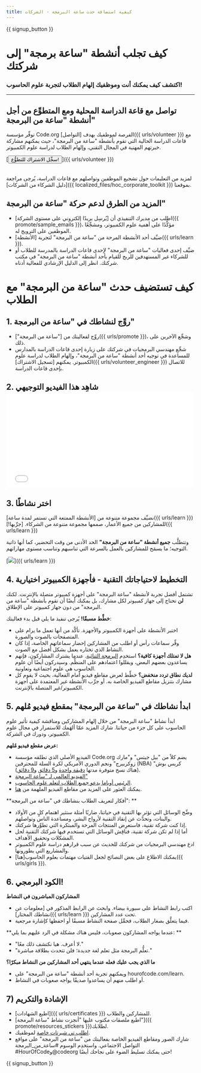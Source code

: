 ```yaml
---
title: كيفية استضافة حدث ساعة البرمجة - الشركات
---
```


{{ signup_button }}

# كيف تجلب أنشطة "ساعة برمجة" إلى شركتك
### اكتشف كيف يمكنك أنت وموظفيك إلهام الطلاب لتجربة علوم الحاسوب!

***

## تواصل مع قاعة الدراسة المحلية ومع المتطوِّع من أجل أنشطة "ساعة من البرمجة"
توفِّر مؤسسة Code.org الفرصة لموظفيك بهدف [التواصل]({{ urls/volunteer }}) مع قاعات الدراسة الحالية التي تقوم بأنشطة "ساعة من البرمجة"، حيث يمكنهم مشاركة خبرتهم المهنية في المجال التقني، وإلهام الطلاب لدراسة علوم الكمبيوتر.

[<button>سجِّل الاشتراك للتطوُّع!
</button>]({{ urls/volunteer }})
<br>
<br>

لمزيد من التعليمات حول تشجيع الموظفين وتواصلهم مع قاعات الدراسة، يُرجى مراجعة [دليل الشركاء من الشركات]({{ localized_files/hoc_corporate_toolkit }}) بموقعنا.

## المزيد من الطرق لدعم حركة "ساعة من البرمجة"

- اطلب من مديرك التنفيذي أن [يُرسِل بريدًا إلكتروني على مستوى الشركة]({{ promote/sample_emails }})، مؤكِّدًا على أهمية علوم الكمبيوتر، ومشجِّعًا الموظفين على الترويج له.
- ضيِّف أحد الأنشطة المرحة من "ساعة من البرمجة" لتجربة [الأنشطة]({{ urls/learn }}).
- ضيِّف إحدى فعاليات "ساعة من البرمجة" لإحدى قاعات الدراسة بالمدرسة للطلاب أو للشركاء غير المستهدفين للربح للقيام بأحد أنشطة "ساعة من البرمجة" في مكتب شركتك. انظر إلى الدليل الإرشادي للفعالية أدناه.


# كيف تستضيف حدث "ساعة من البرمجة" مع الطلاب

## 1. روِّج لنشاطك في "ساعة من البرمجة"
- روِّج لفعاليتك من ["ساعة من البرمجة"]({{ urls/promote }})، وشجِّع الآخرين على ذلك.
- شجِّع مهندسي البرمجيات في شركتك على زيارة إحدى قاعات الدراسة بالمدارس للمساعدة في توجيه أحد أنشطة "ساعة من البرمجة"، وإلهام الطلاب لدراسة علوم الكمبيوتر. يمكنهم [تسجيل الاشتراك]({{ urls/volunteer_engineer }}) للاتصال بإحدى قاعات الدراسة.

## 2. شاهِد هذا الفيديو التوجيهي  <iframe width="500" height="255" src="//www.youtube.com/embed/SrnvvWDm73k" frameborder="0" allowfullscreen mark="crwd-mark"></iframe>

## 3. اختر نشاطًا
نضيِّف مجموعة متنوعة من [الأنشطة الممتعة التي تستمر لمدة ساعة]({{ urls/learn }}) للمشاركين من جميع الأعمار، صممها مجموعة متنوعة من الشركاء. [جرِّبها!]({{ urls/learn }})

وتتطلَّب **جميع أنشطة "ساعة من البرمجة"** الحد الأدنى من وقت التحضير، كما أنها ذاتية التوجيه؛ ما يسمَح للمشاركين بالعمل بالسرعة التي تناسبهم وتناسب مستوى مهاراتهم.

[<img src="/images/fit-700/tutorials.png" />]({{ urls/learn }})

## 4. التخطيط لاحتياجاتك التقنية - فأجهزة الكمبيوتر اختيارية

تشتمل أفضل تجربة لأنشطة "ساعة البرمجة" على أجهزة كمبيوتر متصلة بالإنترنت. لكنك **لن** تحتاج إلى جهاز كمبيوتر لكل مشارِك، بل يمكنك أيضًا أن تقوم بأنشطة "ساعة من البرمجة" من دون جهاز كمبيوتر على الإطلاق.

**خطِّط مسبقًا!** يُرجى تنفيذ ما يلي قبل بدء فعاليتك:

- اختبر الأنشطة على أجهزة الكمبيوتر والأجهزة. تأكَّد من أنها تعمل ما يرام على المتصفحات بالصوت والصورة.
- وفِّر سماعات رأس أو اطلب من المشاركين إحضار سماعاتهم الخاصة، إذا كان النشاط الذي تختاره يعمل بشكل أفضل مع الصوت.
- **هل لا تمتلك أجهزة كافية؟** استخدِم [البرمجة الثنائية](https://www.youtube.com/watch?v=vgkahOzFH2Q). عندما يشترك المشاركون، فإنهم يساعدون بعضهم البعض، ويقللوا اعتمادهم على المنظِّم. وسيدركون أيضًا أن علوم الحاسوب هي علوم اجتماعية وتعاونية.
- **لديك نطاق تردد منخفض؟** خطِّط لعرض مقاطع فيديو أمام الفعالية، بحيث لا يقوم كل مشارك بتنزيل مقاطع الفيديو الخاصة به. أو جرِّب الأنشطة غير المعتمدة على أجهزة الكمبيوتر/غير المتصلة بالإنترنت.

## 5. ابدأ نشاطك في "ساعة من البرمجة" بمقطع فيديو مُلهم
ابدأ نشاط "ساعة البرمجة" من خلال إلهام المشاركين ومناقشة كيفية تأثير علوم الحاسوب على كل جزء من حياتنا. شارِك المزيد عمّا ألهَمك للاستمرار في مجال علوم الكمبيوتر، ودورك في الشركة.

**عرض مقطع فيديو مُلهم:**

- الفيديو الأصلي الذي تطلقه مؤسسة Code.org يضم كلاً من "بيل جيتس" و"مارك زوكربيرج" ونجم الدوري الأمريكي لكرة السلة للمحترفين (NBA) "كريس بوش (هناك نسخ متوفرة مدتها [دقيقة واحدة](https://www.youtube.com/watch?v=qYZF6oIZtfc) و[5 دقائق](https://www.youtube.com/watch?v=nKIu9yen5nc) و[9 دقائق](https://www.youtube.com/watch?v=dU1xS07N-FA)).
- [الفيديو العالمي لـ "ساعة البرمجة"](https://www.youtube.com/watch?v=KsOIlDT145A)
- [الرئيس أوباما يدعو جميع الطلاب لتعلم علوم الحاسوب](https://www.youtube.com/watch?v=6XvmhE1J9PY).
- يمكنك العثور على المزيد من مقاطع الفيديو الملهمة من [هنا](https://www.youtube.com/playlist?list=PLzdnOPI1iJNfpD8i4Sx7U0y2MccnrNZuP).

**أفكار لتعريف الطلاب بنشاطك في "ساعة من البرمجة": **

- وضِّح الوسائل التي تؤثر بها التقنية في حياتنا، ضاربًا أمثلة ستثير اهتمام كلٍ من الأولاد والبنات، وتحدَّث عن إنقاذ التقنية لأرواح البشر، ومساعدة الناس وتواصلهم.
- إذا كنت شركة تقنية، فاستعرِض المنتجات المرحة والمبتكرة التي تطوِّرها شركتك.
- أما إذا لم تكن شركة تقنية، فناقِش الوسائل التي تستخدم فيها شركتك التقنية لحل المشكلات وتحقيق الأهداف.
- ادع مهندسي البرمجيات من شركتك للحديث عن سبب قرارهم دراسة علوم الكمبيوتر والمشاريع التي يطورونها.
- يمكنك الاطلاع على بعض النصائح لجعل الفتيات مهتمات بعلوم الحاسوب[هنا]({{ urls/girls }}).

## 6. الكود البرمجي!
**المشاركون المباشرون في النشاط**

- اكتب رابط النشاط على سبورة بيضاء. وابحث عن الرابط المذكور في [معلومات عن نشاطك المختار]({{ urls/learn }}) تحت عدد المشاركين.
- فيما يتعلَّق بصغار الطلاب، فحمِّل صفحة النشاط مسبقًا أو احفظها كإشارة مرجعية.

**عندما يواجه المشاركون صعوبات، فليس هناك مشكلة في الرد عليهم بما يلي: **

- "لا أعرف. هيا نكتشف ذلك معًا."
- "تعلُّم البرمجة مثل تعلم لغة جديدة؛ فلن تتحدث بطلاقة مباشرة."

**ما الذي يجب عليك فعله عندما ينتهي أحد المشاركين من النشاط مبكرًا؟**

- ويمكنهم تجربة أحد أنشطة "ساعة من البرمجة" على hourofcode.com/learn.
- أو اطلب منهم أن يساعدوا صديقًا يواجه صعوبات في النشاط.

## 7) الإشادة والتكريم

- [اطبع الشهادات]({{ urls/certificates }}) للمشاركين والطلاب.
- [اطبع ملصقات مكتوب عليها "أنجزت نشاط "ساعة البرمجة"]({{ promote/resources_stickers }})لطلابك.
- [اطلب تي شيرتات خاصة](http://blog.code.org/post/132608499493/hour-of-code-shirts-and-more) لموظفيك.
- شارِك الصور ومقاطع الفيديو الخاصة بفعاليتك من "ساعة من البرمجة" على مواقع التواصل الاجتماعي. واستخدِم الوسوم #ساعة_من_البرمجة ‎#HourOfCodeو@codeorg حتى يمكنك تسليط الضوء على نجاحك أيضًا!

{{ signup_button }}
